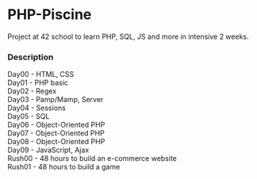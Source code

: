 # PHP-Piscine 
Project at 42 school to learn PHP, SQL, JS and more in intensive 2 weeks.  
  
### Description  
  
Day00 - HTML, CSS  
Day01 - PHP basic  
Day02 - Regex  
Day03 - Pamp/Mamp, Server  
Day04 - Sessions  
Day05 - SQL  
Day06 - Object-Oriented PHP     
Day07 - Object-Oriented PHP   
Day08 - Object-Oriented PHP   
Day09 - JavaScript, Ajax  
Rush00 - 48 hours to build an e-commerce website    
Rush01 - 48 hours to build a game 
